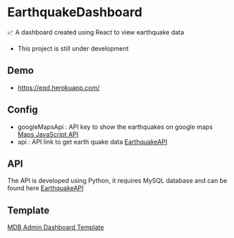 # EarthquakeDashboard

📈 A dashboard created using React to view earthquake data 
- This project is still under development

## Demo
- https://eqd.herokuapp.com/

## Config
- googleMapsApi : API key to show the earthquakes on google maps [Maps JavaScript API](https://developers.google.com/maps/documentation/javascript/overview) 
- api : API link to get earth quake data [EarthquakeAPI](https://github.com/mhmdess/EarthquakeAPI) 


## API
The API is developed using Python, it requires MySQL database and can be found here [EarthquakeAPI](https://github.com/mhmdess/EarthquakeAPI) 

## Template
[MDB Admin Dashboard Template](https://mdbootstrap.com/freebies/admin/)
